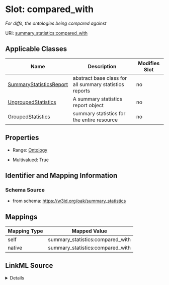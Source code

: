 

# Slot: compared_with


_For diffs, the ontologies being compared against_





URI: [summary_statistics:compared_with](https://w3id.org/oaklib/summary_statistics.compared_with)



<!-- no inheritance hierarchy -->





## Applicable Classes

| Name | Description | Modifies Slot |
| --- | --- | --- |
| [SummaryStatisticsReport](SummaryStatisticsReport.md) | abstract base class for all summary statistics reports |  no  |
| [UngroupedStatistics](UngroupedStatistics.md) | A summary statistics report object |  no  |
| [GroupedStatistics](GroupedStatistics.md) | summary statistics for the entire resource |  no  |







## Properties

* Range: [Ontology](Ontology.md)

* Multivalued: True





## Identifier and Mapping Information







### Schema Source


* from schema: https://w3id.org/oak/summary_statistics




## Mappings

| Mapping Type | Mapped Value |
| ---  | ---  |
| self | summary_statistics:compared_with |
| native | summary_statistics:compared_with |




## LinkML Source

<details>
```yaml
name: compared_with
description: For diffs, the ontologies being compared against
from_schema: https://w3id.org/oak/summary_statistics
rank: 1000
alias: compared_with
owner: SummaryStatisticsReport
domain_of:
- SummaryStatisticsReport
range: Ontology
multivalued: true
inlined: true
inlined_as_list: true

```
</details>
